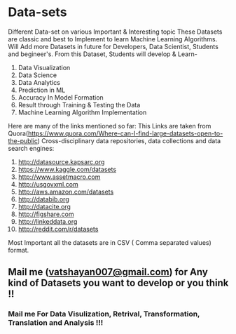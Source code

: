 # Data-sets
Different Data-set on various Important & Interesting topic
These Datasets are classic and best to Implement to learn Machine Learning Algorithms.
Will Add more Datasets in future for Developers, Data Scientist, Students and begineer's.
From this Dataset, Students will develop & Learn-
1. Data Visualization
2. Data Science
3. Data Analytics
4. Prediction in ML
5. Accuracy In Model Formation
6. Result through Training & Testing the Data
7. Machine Learning Algorithm Implementation

Here are many of the links mentioned so far:
This Links are taken from Quora(https://www.quora.com/Where-can-I-find-large-datasets-open-to-the-public)
Cross-disciplinary data repositories, data collections and data search engines:
1. http://datasource.kapsarc.org
2. https://www.kaggle.com/datasets
3. http://www.assetmacro.com
4. http://usgovxml.com
5. http://aws.amazon.com/datasets
6. http://databib.org
7. http://datacite.org
8. http://figshare.com
9. http://linkeddata.org
10. http://reddit.com/r/datasets

Most Important all the datasets are in CSV ( Comma separated values) format.  

## Mail me (vatshayan007@gmail.com) for Any kind of Datasets you want to develop or you think !! 
### Mail me For Data Visulization, Retrival, Transformation, Translation and Analysis !!!

